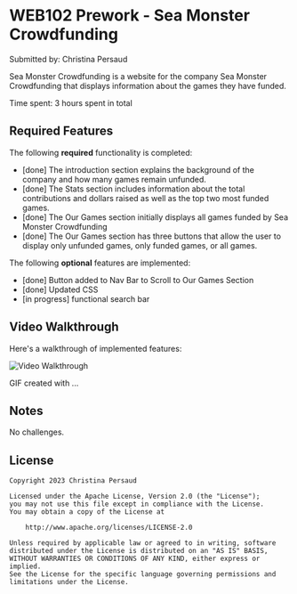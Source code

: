 # WEB102 Prework - Sea Monster Crowdfunding

Submitted by: Christina Persaud

Sea Monster Crowdfunding is a website for the company Sea Monster Crowdfunding that displays information about the games they have funded.

Time spent: 3 hours spent in total

## Required Features

The following **required** functionality is completed:

* [done] The introduction section explains the background of the company and how many games remain unfunded.
* [done] The Stats section includes information about the total contributions and dollars raised as well as the top two most funded games.
* [done] The Our Games section initially displays all games funded by Sea Monster Crowdfunding
* [done] The Our Games section has three buttons that allow the user to display only unfunded games, only funded games, or all games.

The following **optional** features are implemented:

* [done] Button added to Nav Bar to Scroll to Our Games Section
* [done] Updated CSS
* [in progress] functional search bar

## Video Walkthrough

Here's a walkthrough of implemented features:

<img src='https://imgur.com/0rov2Rt' title='Video Walkthrough' width='' alt='Video Walkthrough' />

<!-- Replace this with whatever GIF tool you used! -->
GIF created with ...  
<!-- Recommended tools:
[Kap](https://getkap.co/) for macOS
[ScreenToGif](https://www.screentogif.com/) for Windows
[peek](https://github.com/phw/peek) for Linux. -->

## Notes

No challenges. 

## License

    Copyright 2023 Christina Persaud

    Licensed under the Apache License, Version 2.0 (the "License");
    you may not use this file except in compliance with the License.
    You may obtain a copy of the License at

        http://www.apache.org/licenses/LICENSE-2.0

    Unless required by applicable law or agreed to in writing, software
    distributed under the License is distributed on an "AS IS" BASIS,
    WITHOUT WARRANTIES OR CONDITIONS OF ANY KIND, either express or implied.
    See the License for the specific language governing permissions and
    limitations under the License.
